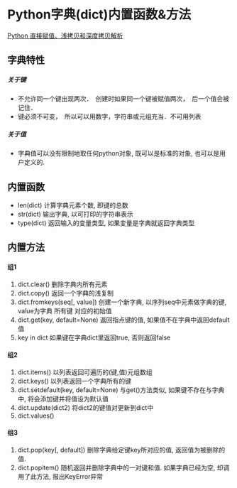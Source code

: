 # Python字典(dict)内置函数&方法

[Python 直接赋值、浅拷贝和深度拷贝解析](http://www.runoob.com/w3cnote/python-understanding-dict-copy-shallow-or-deep.html)


## 字典特性
##### 关于键
* 不允许同一个键出现两次．　创建时如果同一个键被赋值两次，　后一个值会被记住．
* 键必须不可变，　所以可以用数字，字符串或元组充当．不可用列表

##### 关于值
* 字典值可以没有限制地取任何python对象, 既可以是标准的对象, 也可以是用户定义的.


## 内置函数

* len(dict) 计算字典元素个数, 即键的总数
* str(dict) 输出字典, 以可打印的字符串表示
* type(dict) 返回输入的变量类型, 如果变量是字典就返回字典类型


## 内置方法

#### 组1
1. dict.clear() 删除字典内所有元素
2. dict.copy() 返回一个字典的浅复制
3. dict.fromkeys(seq[, value]) 创建一个新字典, 以序列seq中元素做字典的键, value为字典 所有键 对应的初始值
4. dict.get(key, default=None) 返回指点键的值, 如果值不在字典中返回default值
5. key in dict 如果键在字典dict里返回true, 否则返回false


#### 组2
1. dict.items() 以列表返回可遍历的(键,值)元组数组
2. dict.keys() 以列表返回一个字典所有的键
3. dict.setdefault(key, default=None) 与get()方法类似, 如果键不存在与字典中, 将会添加键并将值设为默认值
4. dict.update(dict2) 将dict2的键值对更新到dict中
5. dict.values() 


#### 组3
1. dict.pop(key[, default]) 删除字典给定键key所对应的值, 返回值为被删除的值. 
2. dict.popitem() 随机返回并删除字典中的一对键和值. 如果字典已经为空, 却调用了此方法, 报出KeyError异常

